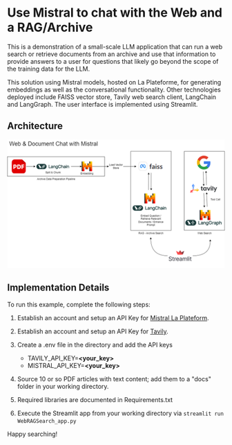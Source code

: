 # Use Mistral to chat with the Web and a RAG/Archive 

This is a demonstration of a small-scale LLM application that can run a web search or retrieve documents from an archive and use that information to provide answers to a user for questions that likely go beyond the scope of the training data for the LLM.

This solution using Mistral models, hosted on La Plateforme, for generating embeddings as well as the conversational functionality.  Other technologies deployed include FAISS vector store, Tavily web search client, LangChain and LangGraph.  The user interface is implemented using Streamlit.

## Architecture

![Web_RAG_Chat_Architecture](Web_RAG_Chat_Architecture.png)

## Implementation Details

To run this example, complete the following steps:

1. Establish an account and setup an API Key for [Mistral La Plateform](https://mistral.ai/products/la-plateforme).

2. Establish an account and setup an API Key for [Tavily](https://app.tavily.com/home).

3. Create a .env file in the directory and add the API keys 
    * TAVILY_API_KEY=__<your_key>__
    * MISTRAL_API_KEY=__<your_key>__

4. Source 10 or so PDF articles with text content; add them to a "docs" folder in your working directory.

5. Required libraries are documented in Requirements.txt

6. Execute the Streamlit app from your working directory via `streamlit run WebRAGSearch_app.py`

Happy searching!